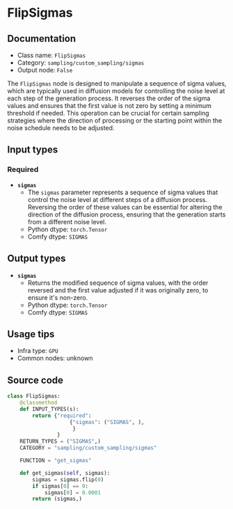 # FlipSigmas
## Documentation
- Class name: `FlipSigmas`
- Category: `sampling/custom_sampling/sigmas`
- Output node: `False`

The `FlipSigmas` node is designed to manipulate a sequence of sigma values, which are typically used in diffusion models for controlling the noise level at each step of the generation process. It reverses the order of the sigma values and ensures that the first value is not zero by setting a minimum threshold if needed. This operation can be crucial for certain sampling strategies where the direction of processing or the starting point within the noise schedule needs to be adjusted.
## Input types
### Required
- **`sigmas`**
    - The `sigmas` parameter represents a sequence of sigma values that control the noise level at different steps of a diffusion process. Reversing the order of these values can be essential for altering the direction of the diffusion process, ensuring that the generation starts from a different noise level.
    - Python dtype: `torch.Tensor`
    - Comfy dtype: `SIGMAS`
## Output types
- **`sigmas`**
    - Returns the modified sequence of sigma values, with the order reversed and the first value adjusted if it was originally zero, to ensure it's non-zero.
    - Python dtype: `torch.Tensor`
    - Comfy dtype: `SIGMAS`
## Usage tips
- Infra type: `GPU`
- Common nodes: unknown


## Source code
```python
class FlipSigmas:
    @classmethod
    def INPUT_TYPES(s):
        return {"required":
                    {"sigmas": ("SIGMAS", ),
                     }
                }
    RETURN_TYPES = ("SIGMAS",)
    CATEGORY = "sampling/custom_sampling/sigmas"

    FUNCTION = "get_sigmas"

    def get_sigmas(self, sigmas):
        sigmas = sigmas.flip(0)
        if sigmas[0] == 0:
            sigmas[0] = 0.0001
        return (sigmas,)

```
